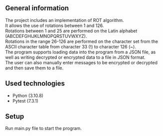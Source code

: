 ## General information
The project includes an implementation of ROT algorithm. </br>
It allows the use of rotations between 1 and 126. </br>
Rotations between 1 and 25 are performed on the Latin alphabet (ABCDEFGHIJKLMNOPQRSTUVWXYZ). </br>
Rotations in the range 26-126 are performed on the character set from the ASCII character table from character 33 (!) to character 126 (~). </br>
The program supports loading data into the program from a JSON file, as well as writing decrypted or encrypted data to a file in JSON format. </br>
The user can also manually enter messages to be encrypted or decrypted and then save them to a file. </br>

## Used technologies
<ul>
<li>Python (3.10.8)</li>
<li>Pytest (7.3.1)</li>
</ul>

## Setup
Run main.py file to start the program.
